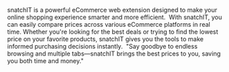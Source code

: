 snatchIT is a powerful eCommerce web extension designed to make your online shopping experience smarter and more efficient. 
With snatchIT, you can easily compare prices across various eCommerce platforms in real time.
Whether you're looking for the best deals or trying to find the lowest price on your favorite products, snatchIT gives you the tools to make informed purchasing decisions instantly. 
"Say goodbye to endless browsing and multiple tabs—snatchIT brings the best prices to you, saving you both time and money."
